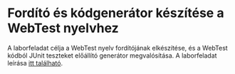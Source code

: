 # Fordító és kódgenerátor készítése a WebTest nyelvhez

A laborfeladat célja a WebTest nyelv fordítójának elkészítése, és a WebTest kódból JUnit teszteket előállító generátor megvalósítása. A laborfeladat leírása [itt található](https://github.com/MDSDLab/LectureMaterials).